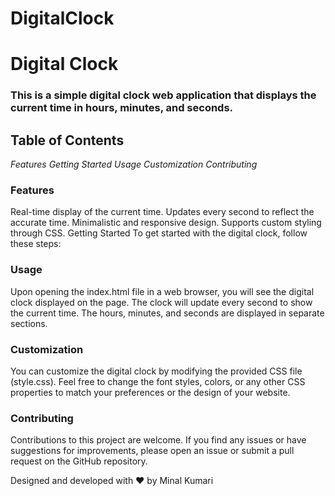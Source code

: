 # DigitalClock

<h1>Digital Clock</h1>

<h3>This is a simple digital clock web application that displays the current time in hours, minutes, and seconds.</h3>

<h2>Table of Contents</h2>

<i>Features
Getting Started
Usage
Customization
Contributing</i>


<h3>Features</h3>
Real-time display of the current time.
Updates every second to reflect the accurate time.
Minimalistic and responsive design.
Supports custom styling through CSS.
Getting Started
To get started with the digital clock, follow these steps:

<h3>Usage</h3>
Upon opening the index.html file in a web browser, you will see the digital clock displayed on the page. The clock will update every second to show the current time. The hours, minutes, and seconds are displayed in separate sections.

<h3>Customization</h3>
You can customize the digital clock by modifying the provided CSS file (style.css). Feel free to change the font styles, colors, or any other CSS properties to match your preferences or the design of your website.

<h3>Contributing</h3>
Contributions to this project are welcome. If you find any issues or have suggestions for improvements, please open an issue or submit a pull request on the GitHub repository.

Designed and developed with ❤️ by Minal Kumari